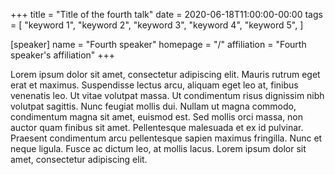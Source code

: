 +++
title = "Title of the fourth talk"
date = 2020-06-18T11:00:00-00:00
tags = [
    "keyword 1",
    "keyword 2",
    "keyword 3",
    "keyword 4",
    "keyword 5",
]

[speaker]
  name = "Fourth speaker"
  homepage = "/"
  affiliation = "Fourth speaker's affiliation"
+++

Lorem ipsum dolor sit amet, consectetur adipiscing elit. Mauris rutrum eget erat et maximus. Suspendisse lectus arcu, aliquam eget leo at, finibus venenatis leo. Ut vitae volutpat massa. Ut condimentum risus dignissim nibh volutpat sagittis. Nunc feugiat mollis dui. Nullam ut magna commodo, condimentum magna sit amet, euismod est. Sed mollis orci massa, non auctor quam finibus sit amet. Pellentesque malesuada et ex id pulvinar. Praesent condimentum arcu pellentesque sapien maximus fringilla. Nunc et neque ligula. Fusce ac dictum leo, at mollis lacus. Lorem ipsum dolor sit amet, consectetur adipiscing elit.
